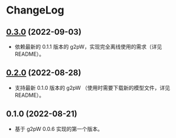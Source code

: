 # ChangeLog

## [0.3.0] (2022-09-03)

* 依赖最新的 0.1.1 版本的 g2pW，实现完全离线使用的需求（详见 README）。


## [0.2.0] (2022-08-28)

* 支持最新 0.1.0 版本的 g2pW （使用时需要下载新的模型文件，详见 README）。


## 0.1.0 (2022-08-21)

* 基于 g2pW 0.0.6 实现的第一个版本。


[0.2.0]: https://github.com/mozillazg/pypinyin-g2pW/compare/v0.1.0...v0.2.0
[0.3.0]: https://github.com/mozillazg/pypinyin-g2pW/compare/v0.2.0...v0.3.0
